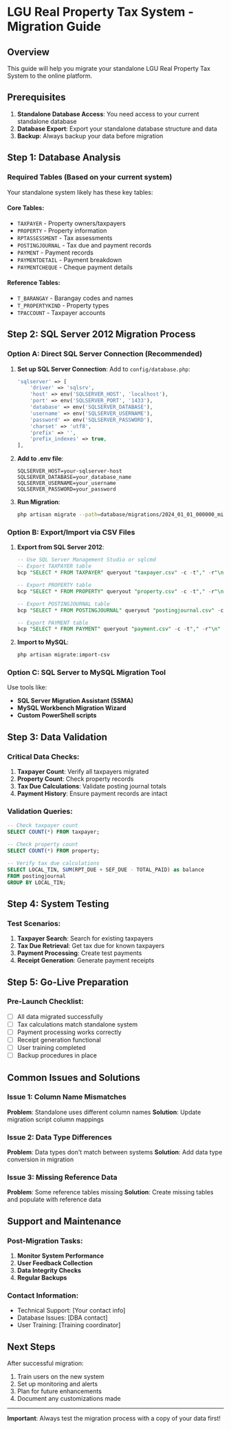 # LGU Real Property Tax System - Migration Guide

## Overview
This guide will help you migrate your standalone LGU Real Property Tax System to the online platform.

## Prerequisites
1. **Standalone Database Access**: You need access to your current standalone database
2. **Database Export**: Export your standalone database structure and data
3. **Backup**: Always backup your data before migration

## Step 1: Database Analysis

### Required Tables (Based on your current system)
Your standalone system likely has these key tables:

#### Core Tables:
- `TAXPAYER` - Property owners/taxpayers
- `PROPERTY` - Property information
- `RPTASSESSMENT` - Tax assessments
- `POSTINGJOURNAL` - Tax due and payment records
- `PAYMENT` - Payment records
- `PAYMENTDETAIL` - Payment breakdown
- `PAYMENTCHEQUE` - Cheque payment details

#### Reference Tables:
- `T_BARANGAY` - Barangay codes and names
- `T_PROPERTYKIND` - Property types
- `TPACCOUNT` - Taxpayer accounts

## Step 2: SQL Server 2012 Migration Process

### Option A: Direct SQL Server Connection (Recommended)
1. **Set up SQL Server Connection**:
   Add to `config/database.php`:
   ```php
   'sqlserver' => [
       'driver' => 'sqlsrv',
       'host' => env('SQLSERVER_HOST', 'localhost'),
       'port' => env('SQLSERVER_PORT', '1433'),
       'database' => env('SQLSERVER_DATABASE'),
       'username' => env('SQLSERVER_USERNAME'),
       'password' => env('SQLSERVER_PASSWORD'),
       'charset' => 'utf8',
       'prefix' => '',
       'prefix_indexes' => true,
   ],
   ```

2. **Add to .env file**:
   ```env
   SQLSERVER_HOST=your-sqlserver-host
   SQLSERVER_DATABASE=your_database_name
   SQLSERVER_USERNAME=your_username
   SQLSERVER_PASSWORD=your_password
   ```

3. **Run Migration**:
   ```bash
   php artisan migrate --path=database/migrations/2024_01_01_000000_migrate_standalone_data.php
   ```

### Option B: Export/Import via CSV Files
1. **Export from SQL Server 2012**:
   ```sql
   -- Use SQL Server Management Studio or sqlcmd
   -- Export TAXPAYER table
   bcp "SELECT * FROM TAXPAYER" queryout "taxpayer.csv" -c -t"," -r"\n" -S your_server -T
   
   -- Export PROPERTY table
   bcp "SELECT * FROM PROPERTY" queryout "property.csv" -c -t"," -r"\n" -S your_server -T
   
   -- Export POSTINGJOURNAL table
   bcp "SELECT * FROM POSTINGJOURNAL" queryout "postingjournal.csv" -c -t"," -r"\n" -S your_server -T
   
   -- Export PAYMENT table
   bcp "SELECT * FROM PAYMENT" queryout "payment.csv" -c -t"," -r"\n" -S your_server -T
   ```

2. **Import to MySQL**:
   ```bash
   php artisan migrate:import-csv
   ```

### Option C: SQL Server to MySQL Migration Tool
Use tools like:
- **SQL Server Migration Assistant (SSMA)**
- **MySQL Workbench Migration Wizard**
- **Custom PowerShell scripts**

## Step 3: Data Validation

### Critical Data Checks:
1. **Taxpayer Count**: Verify all taxpayers migrated
2. **Property Count**: Check property records
3. **Tax Due Calculations**: Validate posting journal totals
4. **Payment History**: Ensure payment records are intact

### Validation Queries:
```sql
-- Check taxpayer count
SELECT COUNT(*) FROM taxpayer;

-- Check property count  
SELECT COUNT(*) FROM property;

-- Verify tax due calculations
SELECT LOCAL_TIN, SUM(RPT_DUE + SEF_DUE - TOTAL_PAID) as balance 
FROM postingjournal 
GROUP BY LOCAL_TIN;
```

## Step 4: System Testing

### Test Scenarios:
1. **Taxpayer Search**: Search for existing taxpayers
2. **Tax Due Retrieval**: Get tax due for known taxpayers
3. **Payment Processing**: Create test payments
4. **Receipt Generation**: Generate payment receipts

## Step 5: Go-Live Preparation

### Pre-Launch Checklist:
- [ ] All data migrated successfully
- [ ] Tax calculations match standalone system
- [ ] Payment processing works correctly
- [ ] Receipt generation functional
- [ ] User training completed
- [ ] Backup procedures in place

## Common Issues and Solutions

### Issue 1: Column Name Mismatches
**Problem**: Standalone uses different column names
**Solution**: Update migration script column mappings

### Issue 2: Data Type Differences
**Problem**: Data types don't match between systems
**Solution**: Add data type conversion in migration

### Issue 3: Missing Reference Data
**Problem**: Some reference tables missing
**Solution**: Create missing tables and populate with reference data

## Support and Maintenance

### Post-Migration Tasks:
1. **Monitor System Performance**
2. **User Feedback Collection**
3. **Data Integrity Checks**
4. **Regular Backups**

### Contact Information:
- Technical Support: [Your contact info]
- Database Issues: [DBA contact]
- User Training: [Training coordinator]

## Next Steps

After successful migration:
1. Train users on the new system
2. Set up monitoring and alerts
3. Plan for future enhancements
4. Document any customizations made

---

**Important**: Always test the migration process with a copy of your data first!

